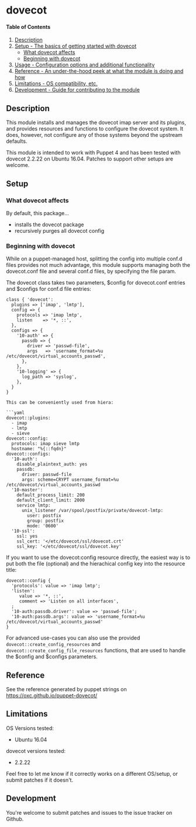 # dovecot

#### Table of Contents

1. [Description](#description)
1. [Setup - The basics of getting started with dovecot](#setup)
    * [What dovecot affects](#what-dovecot-affects)
    * [Beginning with dovecot](#beginning-with-dovecot)
1. [Usage - Configuration options and additional functionality](#usage)
1. [Reference - An under-the-hood peek at what the module is doing and how](#reference)
1. [Limitations - OS compatibility, etc.](#limitations)
1. [Development - Guide for contributing to the module](#development)

## Description

This module installs and manages the dovecot imap server and its plugins, and provides
resources and functions to configure the dovecot system. 
It does, however, not configure any of those systems beyond the upstream defaults.

This module is intended to work with Puppet 4 and has been tested with 
dovecot 2.2.22 on Ubuntu 16.04. Patches to support other setups are welcome.

## Setup

### What dovecot affects

By default, this package...

* installs the dovecot package
* recursively purges all dovecot config

### Beginning with dovecot

While on a puppet-managed host, splitting the config into multiple conf.d files provides 
not much advantage, this module supports managing both the dovecot.conf file and several
conf.d files, by specifying the file param.

The dovecot class takes two parameters, $config for dovecot.conf entries and $configs for
conf.d file entries:

```
class { 'dovecot':
  plugins => ['imap', 'lmtp'],
  config => {
    protocols => 'imap lmtp',
    listen    => '*, ::',
  },
  configs => {
    '10-auth' => {
      passdb => {
        driver => 'passwd-file',
        args   => 'username_format=%u /etc/dovecot/virtual_accounts_passwd',
      },
    },
    '10-logging' => {
      log_path => 'syslog',
    },
  }
}

This can be conveniently used from hiera:

```yaml
dovecot::plugins:
  - imap
  - lmtp
  - sieve
dovecot::config:
  protocols: imap sieve lmtp
  hostname: "%{::fqdn}"  
dovecot::configs:
  '10-auth':
    disable_plaintext_auth: yes
    passdb:
      driver: passwd-file
      args: scheme=CRYPT username_format=%u /etc/dovecot/virtual_accounts_passwd
  '10-master':
    default_process_limit: 200
    default_client_limit: 2000
    service lmtp:
      unix_listener /var/spool/postfix/private/dovecot-lmtp:
        user: postfix
        group: postfix
        mode: '0600'
  '10-ssl':
    ssl: yes
    ssl_cert: '</etc/dovecot/ssl/dovecot.crt'
    ssl_key: '</etc/dovecot/ssl/dovecot.key'    
```



If you want to use the dovecot:config resource directly, the easiest way is to put both the 
file (optional) and the hierachical config key into the resource title:

```puppet
dovecot::config {
  'protocols': value => 'imap lmtp';
  'listen': 
     value => '*, ::',
     comment => 'Listen on all interfaces',
  ;
  '10-auth:passdb.driver': value => 'passwd-file';
  '10-auth:passdb.args': value => 'username_format=%u /etc/dovecot/virtual_accounts_passwd'
}
```

For advanced use-cases you can also use the provided `dovecot::create_config_resources` and 
`dovecot::create_config_file_resources` functions, that are used to handle the $config and 
$configs parameters.



## Reference

See the reference generated by puppet strings on https://oxc.github.io/puppet-dovecot/

## Limitations

OS Versions tested:

* Ubuntu 16.04

dovecot versions tested:

* 2.2.22

Feel free to let me know if it correctly works on a different OS/setup, or 
submit patches if it doesn't.

## Development

You're welcome to submit patches and issues to the issue tracker on Github.


